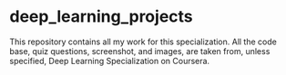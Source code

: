 # deep_learning_projects
This repository contains all my work for this specialization. All the code base, quiz questions, screenshot, and images, are taken from, unless specified, Deep Learning Specialization on Coursera.
